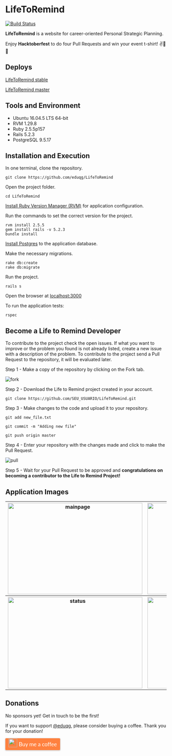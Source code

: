 # LifeToRemind

[![Build Status](https://travis-ci.org/eduqg/LifeToRemind.svg?branch=master)](https://travis-ci.org/eduqg/LifeToRemind)

**LifeToRemind** is a website for career-oriented Personal Strategic Planning.

Enjoy **Hacktoberfest** to do four Pull Requests and win your event t-shirt! :v::tada::raised_hands:

## Deploys

[LifeToRemind stable](http://lifetoremindhub.herokuapp.com/)

[LifeToRemind master](http://lifetoremindhubdevel.herokuapp.com/)

## Tools and Environment

* Ubuntu 16.04.5 LTS 64-bit
* RVM 1.29.8
* Ruby 2.5.5p157
* Rails 5.2.3
* PostgreSQL 9.5.17

## Installation and Execution

In one terminal, clone the repository.

```console
git clone https://github.com/eduqg/LifeToRemind
```

Open the project folder.
```console
cd LifeToRemind
```

[Install Ruby Version Manager (RVM)](https://github.com/rvm/ubuntu_rvm) for application configuration.

Run the commands to set the correct version for the project.

```console
rvm install 2.5.5
gem install rails -v 5.2.3
bundle install
```

[Install Postgres](https://www.digitalocean.com/community/tutorials/how-to-setup-ruby-on-rails-with-postgres) to the application database.

Make the necessary migrations.

```console
rake db:create
rake db:migrate
```

Run the project.

```console
rails s
```

Open the browser at [localhost:3000](http://localhost:3000)

To run the application tests:
```console
rspec
```

## Become a Life to Remind Developer

To contribute to the project check the open issues. If what you want to improve or the problem you found is not already listed, create a new issue with a description of the problem. To contribute to the project send a Pull Request to the repository, it will be evaluated later.

Step 1 - Make a copy of the repository by clicking on the Fork tab.

<img src="./app/assets/images/readme/fork.png" alt="fork"/>

Step 2 - Download the Life to Remind project created in your account.
```console
git clone https://github.com/SEU_USUARIO/LifeToRemind.git
```

Step 3 - Make changes to the code and upload it to your repository.

```console
git add new_file.txt
```
```console
git commit -m "Adding new file"
```
```console
git push origin master
```

Step 4 - Enter your repository with the changes made and click to make the Pull Request.

<img src="./app/assets/images/readme/pull.png" alt="pull"/>

Step 5 - Wait for your Pull Request to be approved and **congratulations on becoming a contributor to the Life to Remind Project!**

## Application Images

<table>
  <tr class="row">
    <th class="column"">
      <img src="./app/assets/images/home.png" alt="mainpage" style="width:420px;height:285px;"/>
    </th>
    <th class="column">
      <img src="./app/assets/images/analiseambientalltr.png" alt="swot" style="width:420px;height:285px;"/>
    </th>
  </tr>

  <tr class="row">
    <th class="column">
      <img src="./app/assets/images/statusltr.png" alt="status" style="width:420px;height:285px;"/>
    </th>
    <th class="column">
      <img src="./app/assets/images/meuplanejamentoltr.png" alt="plan" style="width:420px;height:285px;"/>
    </th>
  </tr>
</table>

## Donations

No sponsors yet! Get in touch to be the first!

If you want to support [@eduqg](https://github.com/eduqg), please consider buying a coffee. Thank you for your donation!

<style>.bmc-button img{width: 27px !important;margin-bottom: 1px !important;box-shadow: none !important;border: none !important;vertical-align: middle !important;}.bmc-button{line-height: 36px !important;height:37px !important;text-decoration: none !important;display:inline-flex !important;color:#ffffff !important;background-color:#FF813F !important;border-radius: 3px !important;border: 1px solid transparent !important;padding: 0px 9px !important;font-size: 17px !important;letter-spacing:-0.08px !important;box-shadow: 0px 1px 2px rgba(190, 190, 190, 0.5) !important;-webkit-box-shadow: 0px 1px 2px 2px rgba(190, 190, 190, 0.5) !important;margin: 0 auto !important;font-family:'Lato', sans-serif !important;-webkit-box-sizing: border-box !important;box-sizing: border-box !important;-o-transition: 0.3s all linear !important;-webkit-transition: 0.3s all linear !important;-moz-transition: 0.3s all linear !important;-ms-transition: 0.3s all linear !important;transition: 0.3s all linear !important;}.bmc-button:hover, .bmc-button:active, .bmc-button:focus {-webkit-box-shadow: 0px 1px 2px 2px rgba(190, 190, 190, 0.5) !important;text-decoration: none !important;box-shadow: 0px 1px 2px 2px rgba(190, 190, 190, 0.5) !important;opacity: 0.85 !important;color:#ffffff !important;}</style><link href="https://fonts.googleapis.com/css?family=Lato&subset=latin,latin-ext" rel="stylesheet"><a class="bmc-button" target="_blank" href="https://www.buymeacoffee.com/4GkjyuEN3"><img src="https://bmc-cdn.nyc3.digitaloceanspaces.com/BMC-button-images/BMC-btn-logo.svg" alt="Buy me a coffee"><span style="margin-left:5px">Buy me a coffee</span></a>